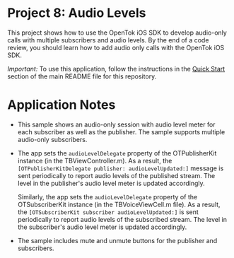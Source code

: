 Project 8: Audio Levels
==================================

This project shows how to use the OpenTok iOS SDK to develop audio-only calls
with  multiple subscribers and audio levels. By the end of a code review, you
should learn how to add audio only calls with the OpenTok iOS SDK.

*Important:* To use this application, follow the instructions in the
[Quick Start](../README.md#quick-start) section of the main README file
for this repository.

Application Notes
=================

* This sample shows an audio-only session with audio level meter for each
  subscriber as well as the publisher. The sample supports multiple audio-only
  subscribers.

* The app sets the `audioLevelDelegate` property of the OTPublisherKit
  instance (in the TBViewController.m). As a result, the
  `[OTPublisherKitDelegate publisher: audioLevelUpdated:]` message is sent
  periodically to report audio levels of the published stream. The level
  in the publisher's audio level meter is updated accordingly.

  Similarly, the app sets the `audioLevelDelegate` property of the
  OTSubscriberKit instance (in the TBVoiceViewCell.m file). As a result,
  the `[OTSubscriberKit subscriber audioLevelUpdated:]` is sent
  periodically to report audio levels of the subscribed stream. The level
  in the subscriber's audio level meter is updated accordingly.

* The sample includes mute and unmute buttons for the publisher and subscribers.

